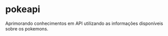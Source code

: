 # pokeapi
 Aprimorando conhecimentos em API utilizando as informações disponíveis sobre os pokemons.
